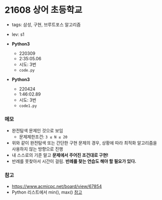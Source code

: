 # 21608 상어 초등학교

- tags: 삼성, 구현, 브루트포스 알고리즘
- lev: s1

- **Python3**
  - 220309
  - 2:35:05.06
  - 시도: 3번
  - `code.py`

- **Python3**
  - 220424
  - 1:46:02.89
  - 시도: 3번
  - `code1.py`


### 메모

- 완전탐색 문제인 것으로 보임
   - 문제제한조건: `3 ≤ N ≤ 20`
- 위와 같이 완전탐색 또는 간단한 구현 문제의 경우, 상황에 따라 최적화 알고리즘을 사용하지 않는 방향으로 진행
- 내 스스로의 기준 말고 **문제에서 주어진 조건대로 구현!**
- 반례를 못찾아서 시간이 걸림. **반례를 찾는 연습도 해야 할 필요가 있다.**

### 참고

- https://www.acmicpc.net/board/view/67854
- Python 리스트에서 min(), max() [참고](https://devpouch.tistory.com/71)
